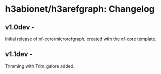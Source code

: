 # h3abionet/h3arefgraph: Changelog

## v1.0dev - <date>

Initial release of nf-core/microrefgraph, created with the [nf-core](http://nf-co.re/) template.

## v1.1dev - <date>
Trimming with Trim_galore added.
